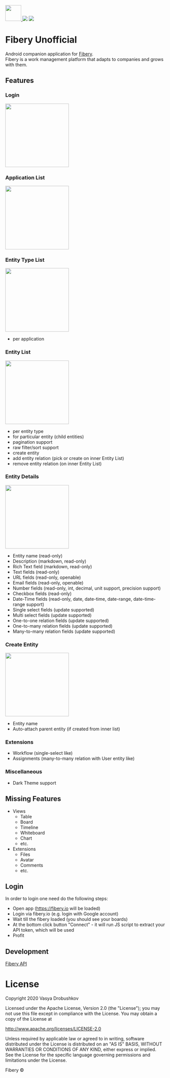 <a href="https://github.com/krossovochkin/FiberyUnofficial/actions?query=workflow%3Apipeline" target="_blank"><img src="https://github.com/krossovochkin/FiberyUnofficial/blob/master/docs/app_icon.png?raw=true" width="50"/> ![](https://github.com/krossovochkin/FiberyUnofficial/workflows/pipeline/badge.svg)</a> <a href="https://github.com/krossovochkin/FiberyUnofficial/releases/tag/v0.11.0" target="_blank">![](https://img.shields.io/badge/version-0.11.0-yellow)</a>

# Fibery Unofficial
Android companion application for [Fibery](https://fibery.io).<br>
Fibery is a work management platform that adapts to companies and grows with them.

## Features
### Login
<img src="https://github.com/krossovochkin/FiberyUnofficial/blob/master/docs/login.png?raw=true" width="200"/>

### Application List
<img src="https://github.com/krossovochkin/FiberyUnofficial/blob/master/docs/app_list.jpg?raw=true" width="200"/>

### Entity Type List
<img src="https://github.com/krossovochkin/FiberyUnofficial/blob/master/docs/entity_type_list.jpg?raw=true" width="200"/>

 - per application
 
 ### Entity List
<img src="https://github.com/krossovochkin/FiberyUnofficial/blob/master/docs/entity_list.png?raw=true" width="200"/>

  - per entity type
  - for particular entity (child entities)
  - pagination support
  - raw filter/sort support
  - create entity
  - add entity relation (pick or create on inner Entity List)
  - remove entity relation (on inner Entity List)
    
### Entity Details
<img src="https://github.com/krossovochkin/FiberyUnofficial/blob/master/docs/entity_details.jpg?raw=true" width="200"/>

  - Entity name (read-only)
  - Description (markdown, read-only)
  - Rich Text field (markdown, read-only)
  - Text fields (read-only)
  - URL fields (read-only, openable)
  - Email fields (read-only, openable)
  - Number fields (read-only, int, decimal, unit support, precision support)
  - Checkbox fields (read-only)
  - Date-Time fields (read-only, date, date-time, date-range, date-time-range support)
  - Single select fields (update supported)
  - Multi select fields (update supported)
  - One-to-one relation fields (update supported)
  - One-to-many relation fields (update supported)
  - Many-to-many relation fields (update supported)
  
### Create Entity
<img src="https://github.com/krossovochkin/FiberyUnofficial/blob/master/docs/entity_create.png?raw=true" width="200"/>

  - Entity name
  - Auto-attach parent entity (if created from inner list)
  
### Extensions

  - Workflow (single-select like)
  - Assignments (many-to-many relation with User entity like)

### Miscellaneous

  - Dark Theme support

## Missing Features
- Views
    - Table
    - Board
    - Timeline
    - Whiteboard
    - Chart
    - etc.
- Extensions
    - Files
    - Avatar
    - Comments
    - etc.

## Login
In order to login one need do the following steps:
- Open app (https://fibery.io will be loaded)
- Login via fibery.io (e.g. login with Google account)
- Wait till the fibery loaded (you should see your boards)
- At the bottom click button "Connect" - it will run JS script to extract your API token, which will be used
- Profit

## Development
[Fibery API](https://api.fibery.io/)

# License

Copyright 2020 Vasya Drobushkov

Licensed under the Apache License, Version 2.0 (the "License");
you may not use this file except in compliance with the License.
You may obtain a copy of the License at

   http://www.apache.org/licenses/LICENSE-2.0

Unless required by applicable law or agreed to in writing, software
distributed under the License is distributed on an "AS IS" BASIS,
WITHOUT WARRANTIES OR CONDITIONS OF ANY KIND, either express or implied.
See the License for the specific language governing permissions and
limitations under the License.

Fibery ©
